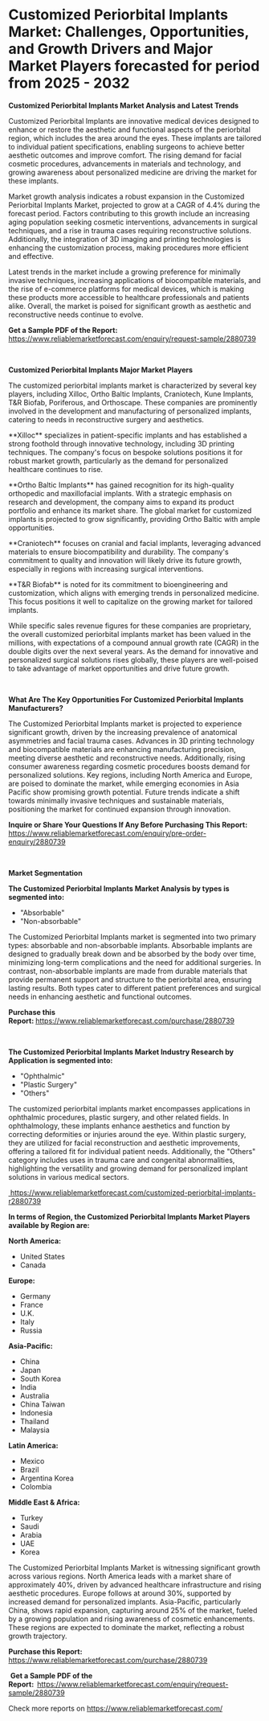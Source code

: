 <p><h1>Customized Periorbital Implants Market: Challenges, Opportunities, and Growth Drivers and Major Market Players forecasted for period from 2025 - 2032</h1></p><p><strong>Customized Periorbital Implants Market Analysis and Latest Trends</strong></p>
<p><p>Customized Periorbital Implants are innovative medical devices designed to enhance or restore the aesthetic and functional aspects of the periorbital region, which includes the area around the eyes. These implants are tailored to individual patient specifications, enabling surgeons to achieve better aesthetic outcomes and improve comfort. The rising demand for facial cosmetic procedures, advancements in materials and technology, and growing awareness about personalized medicine are driving the market for these implants.</p><p>Market growth analysis indicates a robust expansion in the Customized Periorbital Implants Market, projected to grow at a CAGR of 4.4% during the forecast period. Factors contributing to this growth include an increasing aging population seeking cosmetic interventions, advancements in surgical techniques, and a rise in trauma cases requiring reconstructive solutions. Additionally, the integration of 3D imaging and printing technologies is enhancing the customization process, making procedures more efficient and effective.</p><p>Latest trends in the market include a growing preference for minimally invasive techniques, increasing applications of biocompatible materials, and the rise of e-commerce platforms for medical devices, which is making these products more accessible to healthcare professionals and patients alike. Overall, the market is poised for significant growth as aesthetic and reconstructive needs continue to evolve.</p></p>
<p><strong>Get a Sample PDF of the Report:&nbsp;</strong> <a href="https://www.reliablemarketforecast.com/enquiry/request-sample/2880739?utm_campaign=3076&utm_medium=2&utm_source=Github&utm_content=ia&utm_term=12032025&utm_id=customized-periorbital-implants">https://www.reliablemarketforecast.com/enquiry/request-sample/2880739</a></p>
<p>&nbsp;</p>
<p><strong>Customized Periorbital Implants Major Market Players</strong></p>
<p><p>The customized periorbital implants market is characterized by several key players, including Xilloc, Ortho Baltic Implants, Craniotech, Kune Implants, T&R Biofab, Poriferous, and Orthoscape. These companies are prominently involved in the development and manufacturing of personalized implants, catering to needs in reconstructive surgery and aesthetics.</p><p>**Xilloc** specializes in patient-specific implants and has established a strong foothold through innovative technology, including 3D printing techniques. The company's focus on bespoke solutions positions it for robust market growth, particularly as the demand for personalized healthcare continues to rise.</p><p>**Ortho Baltic Implants** has gained recognition for its high-quality orthopedic and maxillofacial implants. With a strategic emphasis on research and development, the company aims to expand its product portfolio and enhance its market share. The global market for customized implants is projected to grow significantly, providing Ortho Baltic with ample opportunities.</p><p>**Craniotech** focuses on cranial and facial implants, leveraging advanced materials to ensure biocompatibility and durability. The company's commitment to quality and innovation will likely drive its future growth, especially in regions with increasing surgical interventions.</p><p>**T&R Biofab** is noted for its commitment to bioengineering and customization, which aligns with emerging trends in personalized medicine. This focus positions it well to capitalize on the growing market for tailored implants.</p><p>While specific sales revenue figures for these companies are proprietary, the overall customized periorbital implants market has been valued in the millions, with expectations of a compound annual growth rate (CAGR) in the double digits over the next several years. As the demand for innovative and personalized surgical solutions rises globally, these players are well-poised to take advantage of market opportunities and drive future growth.</p></p>
<p>&nbsp;</p>
<p><strong>What Are The Key Opportunities For Customized Periorbital Implants Manufacturers?</strong></p>
<p><p>The Customized Periorbital Implants market is projected to experience significant growth, driven by the increasing prevalence of anatomical asymmetries and facial trauma cases. Advances in 3D printing technology and biocompatible materials are enhancing manufacturing precision, meeting diverse aesthetic and reconstructive needs. Additionally, rising consumer awareness regarding cosmetic procedures boosts demand for personalized solutions. Key regions, including North America and Europe, are poised to dominate the market, while emerging economies in Asia Pacific show promising growth potential. Future trends indicate a shift towards minimally invasive techniques and sustainable materials, positioning the market for continued expansion through innovation.</p></p>
<p><strong>Inquire or Share Your Questions If Any Before Purchasing This Report:</strong> <a href="https://www.reliablemarketforecast.com/enquiry/pre-order-enquiry/2880739?utm_campaign=3076&utm_medium=2&utm_source=Github&utm_content=ia&utm_term=12032025&utm_id=customized-periorbital-implants">https://www.reliablemarketforecast.com/enquiry/pre-order-enquiry/2880739</a></p>
<p>&nbsp;</p>
<p><strong>Market Segmentation</strong></p>
<p><strong>The Customized Periorbital Implants Market Analysis by types is segmented into:</strong></p>
<p><ul><li>"Absorbable"</li><li>"Non-absorbable"</li></ul></p>
<p><p>The Customized Periorbital Implants market is segmented into two primary types: absorbable and non-absorbable implants. Absorbable implants are designed to gradually break down and be absorbed by the body over time, minimizing long-term complications and the need for additional surgeries. In contrast, non-absorbable implants are made from durable materials that provide permanent support and structure to the periorbital area, ensuring lasting results. Both types cater to different patient preferences and surgical needs in enhancing aesthetic and functional outcomes.</p></p>
<p><strong>Purchase this Report:&nbsp;</strong><a href="https://www.reliablemarketforecast.com/purchase/2880739?utm_campaign=3076&utm_medium=2&utm_source=Github&utm_content=ia&utm_term=12032025&utm_id=customized-periorbital-implants">https://www.reliablemarketforecast.com/purchase/2880739</a></p>
<p>&nbsp;</p>
<p><strong>The Customized Periorbital Implants Market Industry Research by Application is segmented into:</strong></p>
<p><ul><li>"Ophthalmic"</li><li>"Plastic Surgery"</li><li>"Others"</li></ul></p>
<p><p>The customized periorbital implants market encompasses applications in ophthalmic procedures, plastic surgery, and other related fields. In ophthalmology, these implants enhance aesthetics and function by correcting deformities or injuries around the eye. Within plastic surgery, they are utilized for facial reconstruction and aesthetic improvements, offering a tailored fit for individual patient needs. Additionally, the "Others" category includes uses in trauma care and congenital abnormalities, highlighting the versatility and growing demand for personalized implant solutions in various medical sectors.</p></p>
<p><a href="https://www.reliablemarketforecast.com/customized-periorbital-implants-r2880739?utm_campaign=3076&utm_medium=2&utm_source=Github&utm_content=ia&utm_term=12032025&utm_id=customized-periorbital-implants">&nbsp;https://www.reliablemarketforecast.com/customized-periorbital-implants-r2880739</a></p>
<p><strong>In terms of Region, the Customized Periorbital Implants Market Players available by Region are:</strong></p>
<p>
    <p> <strong> North America: </strong>
        <ul>
            <li>United States</li>
            <li>Canada</li>
        </ul>
        </p> 
    <p> <strong> Europe: </strong>
        <ul>
            <li>Germany</li>
            <li>France</li>
            <li>U.K.</li>
            <li>Italy</li>
            <li>Russia</li>
        </ul>
        </p> 
    <p> <strong> Asia-Pacific: </strong>
        <ul>
            <li>China</li>
            <li>Japan</li>
            <li>South Korea</li>
            <li>India</li>
            <li>Australia</li>
            <li>China Taiwan</li>
            <li>Indonesia</li>
            <li>Thailand</li>
            <li>Malaysia</li>
        </ul>
        </p> 
    <p> <strong> Latin America: </strong>
        <ul>
            <li>Mexico</li>
            <li>Brazil</li>
            <li>Argentina Korea</li>
            <li>Colombia</li>
        </ul>
        </p> 
    <p> <strong> Middle East & Africa: </strong>
        <ul>
            <li>Turkey</li>
            <li>Saudi</li>
            <li>Arabia</li>
            <li>UAE</li>
            <li>Korea</li>
        </ul>
    </p>
    </p>
<p><p>The Customized Periorbital Implants Market is witnessing significant growth across various regions. North America leads with a market share of approximately 40%, driven by advanced healthcare infrastructure and rising aesthetic procedures. Europe follows at around 30%, supported by increased demand for personalized implants. Asia-Pacific, particularly China, shows rapid expansion, capturing around 25% of the market, fueled by a growing population and rising awareness of cosmetic enhancements. These regions are expected to dominate the market, reflecting a robust growth trajectory.</p></p>
<p><strong>Purchase this Report: </strong><a href="https://www.reliablemarketforecast.com/purchase/2880739?utm_campaign=3076&utm_medium=2&utm_source=Github&utm_content=ia&utm_term=12032025&utm_id=customized-periorbital-implants">https://www.reliablemarketforecast.com/purchase/2880739</a></p>
<p>&nbsp;<strong>Get a Sample PDF of the Report:&nbsp;&nbsp;</strong><a href="https://www.reliablemarketforecast.com/enquiry/request-sample/2880739?utm_campaign=3076&utm_medium=2&utm_source=Github&utm_content=ia&utm_term=12032025&utm_id=customized-periorbital-implants">https://www.reliablemarketforecast.com/enquiry/request-sample/2880739</a></p>
<p><strong></strong></p>
<p>Check more reports on <a href="https://www.reliablemarketforecast.com/?utm_campaign=3076&utm_medium=2&utm_source=Github&utm_content=ia&utm_term=12032025&utm_id=customized-periorbital-implants">https://www.reliablemarketforecast.com/</a></p>